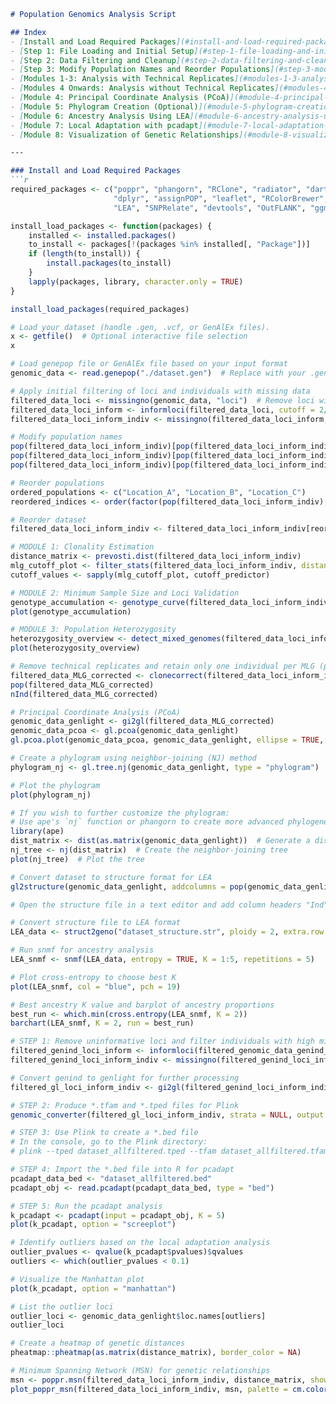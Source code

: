 ```markdown
# Population Genomics Analysis Script

## Index
- [Install and Load Required Packages](#install-and-load-required-packages)
- [Step 1: File Loading and Initial Setup](#step-1-file-loading-and-initial-setup)
- [Step 2: Data Filtering and Cleanup](#step-2-data-filtering-and-cleanup)
- [Step 3: Modify Population Names and Reorder Populations](#step-3-modify-population-names-and-reorder-populations)
- [Modules 1-3: Analysis with Technical Replicates](#modules-1-3-analysis-with-technical-replicates)
- [Modules 4 Onwards: Analysis without Technical Replicates](#modules-4-onwards-analysis-without-technical-replicates)
- [Module 4: Principal Coordinate Analysis (PCoA)](#module-4-principal-coordinate-analysis-pcoa)
- [Module 5: Phylogram Creation (Optional)](#module-5-phylogram-creation-optional)
- [Module 6: Ancestry Analysis Using LEA](#module-6-ancestry-analysis-using-lea)
- [Module 7: Local Adaptation with pcadapt](#module-7-local-adaptation-with-pcadapt)
- [Module 8: Visualization of Genetic Relationships](#module-8-visualization-of-genetic-relationships)

---

### Install and Load Required Packages
```r
required_packages <- c("poppr", "phangorn", "RClone", "radiator", "dartR", "vegan", "ape", "ggplot2", "conStruct", "pheatmap", 
                       "dplyr", "assignPOP", "leaflet", "RColorBrewer", "pcadapt", "qvalue", "vcfR", "hierfstat", "snpR", 
                       "LEA", "SNPRelate", "devtools", "OutFLANK", "ggmap", "patchwork", "sp", "sf")

install_load_packages <- function(packages) {
    installed <- installed.packages()
    to_install <- packages[!(packages %in% installed[, "Package"])]
    if (length(to_install)) {
        install.packages(to_install)
    }
    lapply(packages, library, character.only = TRUE)
}

install_load_packages(required_packages)

# Load your dataset (handle .gen, .vcf, or GenAlEx files).
x <- getfile()  # Optional interactive file selection
x

# Load genepop file or GenAlEx file based on your input format
genomic_data <- read.genepop("./dataset.gen")  # Replace with your .gen file path

# Apply initial filtering of loci and individuals with missing data
filtered_data_loci <- missingno(genomic_data, "loci")  # Remove loci with >5% missing values
filtered_data_loci_inform <- informloci(filtered_data_loci, cutoff = 2/nInd(filtered_data_loci), quiet = FALSE)
filtered_data_loci_inform_indiv <- missingno(filtered_data_loci_inform, "geno")  # Remove individuals with >5% missing values

# Modify population names
pop(filtered_data_loci_inform_indiv)[pop(filtered_data_loci_inform_indiv) == "Pop1"] <- "Location_A"
pop(filtered_data_loci_inform_indiv)[pop(filtered_data_loci_inform_indiv) == "Pop2"] <- "Location_B"
pop(filtered_data_loci_inform_indiv)[pop(filtered_data_loci_inform_indiv) == "Pop3"] <- "Location_C"

# Reorder populations
ordered_populations <- c("Location_A", "Location_B", "Location_C")
reordered_indices <- order(factor(pop(filtered_data_loci_inform_indiv), levels = ordered_populations))

# Reorder dataset
filtered_data_loci_inform_indiv <- filtered_data_loci_inform_indiv[reordered_indices, ]

# MODULE 1: Clonality Estimation
distance_matrix <- prevosti.dist(filtered_data_loci_inform_indiv)
mlg_cutoff_plot <- filter_stats(filtered_data_loci_inform_indiv, distance = distance_matrix, plot = TRUE, stats = "THRESHOLD", threads = 1L)
cutoff_values <- sapply(mlg_cutoff_plot, cutoff_predictor)

# MODULE 2: Minimum Sample Size and Loci Validation
genotype_accumulation <- genotype_curve(filtered_data_loci_inform_indiv, maxloci = 700)
plot(genotype_accumulation)

# MODULE 3: Population Heterozygosity
heterozygosity_overview <- detect_mixed_genomes(filtered_data_loci_inform_indiv)
plot(heterozygosity_overview)

# Remove technical replicates and retain only one individual per MLG (per locality)
filtered_data_MLG_corrected <- clonecorrect(filtered_data_loci_inform_indiv, strata = ~Pop)
pop(filtered_data_MLG_corrected)
nInd(filtered_data_MLG_corrected)

# Principal Coordinate Analysis (PCoA)
genomic_data_genlight <- gi2gl(filtered_data_MLG_corrected)
genomic_data_pcoa <- gl.pcoa(genomic_data_genlight)
gl.pcoa.plot(genomic_data_pcoa, genomic_data_genlight, ellipse = TRUE, plevel = 0.95, pop.labels = 'pop')

# Create a phylogram using neighbor-joining (NJ) method
phylogram_nj <- gl.tree.nj(genomic_data_genlight, type = "phylogram")

# Plot the phylogram
plot(phylogram_nj)

# If you wish to further customize the phylogram:
# Use ape's `nj` function or phangorn to create more advanced phylogenetic trees
library(ape)
dist_matrix <- dist(as.matrix(genomic_data_genlight))  # Generate a distance matrix
nj_tree <- nj(dist_matrix)  # Create the neighbor-joining tree
plot(nj_tree)  # Plot the tree

# Convert dataset to structure format for LEA
gl2structure(genomic_data_genlight, addcolumns = pop(genomic_data_genlight), outfile = "dataset_structure.str")

# Open the structure file in a text editor and add column headers "Ind" and "Pop_ID"

# Convert structure file to LEA format
LEA_data <- struct2geno("dataset_structure.str", ploidy = 2, extra.row = 1, extra.column = 2)

# Run snmf for ancestry analysis
LEA_snmf <- snmf(LEA_data, entropy = TRUE, K = 1:5, repetitions = 5)

# Plot cross-entropy to choose best K
plot(LEA_snmf, col = "blue", pch = 19)

# Best ancestry K value and barplot of ancestry proportions
best_run <- which.min(cross.entropy(LEA_snmf, K = 2))
barchart(LEA_snmf, K = 2, run = best_run)

# STEP 1: Remove uninformative loci and filter individuals with high missing data
filtered_genind_loci_inform <- informloci(filtered_genomic_data_genind_loci, cutoff = 2/nInd(filtered_genomic_data_genind_loci), quiet = FALSE)
filtered_genind_loci_inform_indiv <- missingno(filtered_genind_loci_inform, "geno")

# Convert genind to genlight for further processing
filtered_gl_loci_inform_indiv <- gi2gl(filtered_genind_loci_inform_indiv)

# STEP 2: Produce *.tfam and *.tped files for Plink
genomic_converter(filtered_gl_loci_inform_indiv, strata = NULL, output = c("plink"), parallel.core = parallel::detectCores() - 2, verbose = TRUE)

# STEP 3: Use Plink to create a *.bed file
# In the console, go to the Plink directory:
# plink --tped dataset_allfiltered.tped --tfam dataset_allfiltered.tfam --make-bed --out dataset_allfiltered

# STEP 4: Import the *.bed file into R for pcadapt
pcadapt_data_bed <- "dataset_allfiltered.bed"
pcadapt_obj <- read.pcadapt(pcadapt_data_bed, type = "bed")

# STEP 5: Run the pcadapt analysis
k_pcadapt <- pcadapt(input = pcadapt_obj, K = 5)
plot(k_pcadapt, option = "screeplot")

# Identify outliers based on the local adaptation analysis
outlier_pvalues <- qvalue(k_pcadapt$pvalues)$qvalues
outliers <- which(outlier_pvalues < 0.1)

# Visualize the Manhattan plot
plot(k_pcadapt, option = "manhattan")

# List the outlier loci
outlier_loci <- genomic_data_genlight$loc.names[outliers]
outlier_loci

# Create a heatmap of genetic distances
pheatmap::pheatmap(as.matrix(distance_matrix), border_color = NA)

# Minimum Spanning Network (MSN) for genetic relationships
msn <- poppr.msn(filtered_data_loci_inform_indiv, distance_matrix, showplot = FALSE, include.ties = TRUE)
plot_poppr_msn(filtered_data_loci_inform_indiv, msn, palette = cm.colors(n = nPop(filtered_data_loci_inform_indiv)), nodescale = 3)


